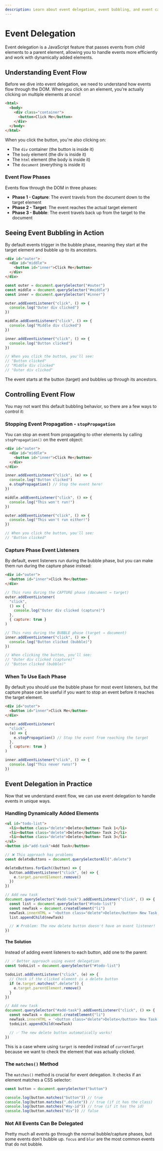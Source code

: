 ```yaml
---
description: Learn about event delegation, event bubbling, and event capturing - powerful concepts that allow you to handle events efficiently and work with dynamically added elements.
---
```


# Event Delegation

Event delegation is a JavaScript feature that passes events from child elements to a parent element, allowing you to handle events more efficiently and work with dynamically added elements.

## Understanding Event Flow

Before we dive into event delegation, we need to understand how events flow through the DOM. When you click on an element, you're actually clicking on multiple elements at once!

```html
<html>
  <body>
    <div class="container">
      <button>Click Me</button>
    </div>
  </body>
</html>
```

When you click the button, you're also clicking on:

- The `div` container (the button is inside it)
- The `body` element (the div is inside it)
- The `html` element (the body is inside it)
- The `document` (everything is inside it)

### Event Flow Phases

Events flow through the DOM in three phases:

- **Phase 1 - Capture**: The event travels from the document down to the target element
- **Phase 2 - Target**: The event reaches the actual target element
- **Phase 3 - Bubble**: The event travels back up from the target to the document

## Seeing Event Bubbling in Action

By default events trigger in the bubble phase, meaning they start at the target element and bubble up to its ancestors.

```html
<div id="outer">
  <div id="middle">
    <button id="inner">Click Me</button>
  </div>
</div>
```

```javascript
const outer = document.querySelector("#outer")
const middle = document.querySelector("#middle")
const inner = document.querySelector("#inner")

outer.addEventListener("click", () => {
  console.log("Outer div clicked")
})

middle.addEventListener("click", () => {
  console.log("Middle div clicked")
})

inner.addEventListener("click", () => {
  console.log("Button clicked")
})

// When you click the button, you'll see:
// "Button clicked"
// "Middle div clicked"
// "Outer div clicked"
```

The event starts at the button (target) and bubbles up through its ancestors.

## Controlling Event Flow

You may not want this default bubbling behavior, so there are a few ways to control it:

### Stopping Event Propagation - `stopPropagation`

You can stop an event from propagating to other elements by calling `stopPropagation()` on the event object:

```html
<div id="outer">
  <div id="middle">
    <button id="inner">Click Me</button>
  </div>
</div>
```

```javascript
inner.addEventListener("click", (e) => {
  console.log("Button clicked")
  e.stopPropagation() // Stop the event here!
})

middle.addEventListener("click", () => {
  console.log("This won't run!")
})

outer.addEventListener("click", () => {
  console.log("This won't run either!")
})

// When you click the button, you'll see:
// "Button clicked"
```

### Capture Phase Event Listeners

By default, event listeners run during the bubble phase, but you can make them run during the capture phase instead:

```html
<div id="outer">
  <button id="inner">Click Me</button>
</div>
```

```javascript
// This runs during the CAPTURE phase (document → target)
outer.addEventListener(
  "click",
  () => {
    console.log("Outer div clicked (capture)")
  },
  { capture: true }
)

// This runs during the BUBBLE phase (target → document)
inner.addEventListener("click", () => {
  console.log("Button clicked (bubble)")
})

// When clicking the button, you'll see:
// "Outer div clicked (capture)"
// "Button clicked (bubble)"
```

### When To Use Each Phase

By default you should use the bubble phase for most event listeners, but the capture phase can be useful if you want to stop an event before it reaches the target element.

```html
<div id="outer">
  <button id="inner">Click Me</button>
</div>
```

```javascript
outer.addEventListener(
  "click",
  (e) => {
    e.stopPropagation() // Stop the event from reaching the target
  },
  { capture: true }
)

inner.addEventListener("click", () => {
  console.log("This never runs!")
})
```

## Event Delegation in Practice

Now that we understand event flow, we can use event delegation to handle events in unique ways.

### Handling Dynamically Added Elements

```html
<ul id="todo-list">
  <li><button class="delete">Delete</button> Task 1</li>
  <li><button class="delete">Delete</button> Task 2</li>
  <li><button class="delete">Delete</button> Task 3</li>
</ul>
<button id="add-task">Add Task</button>
```

```javascript
// ❌ This approach has problems
const deleteButtons = document.querySelectorAll(".delete")

deleteButtons.forEach((button) => {
  button.addEventListener("click", (e) => {
    e.target.parentElement.remove()
  })
})

// Add new task
document.querySelector("#add-task").addEventListener("click", () => {
  const list = document.querySelector("#todo-list")
  const newTask = document.createElement("li")
  newTask.innerHTML = '<button class="delete">Delete</button> New Task'
  list.appendChild(newTask)

  // ❌ Problem: The new delete button doesn't have an event listener!
})
```

#### The Solution

Instead of adding event listeners to each button, add one to the parent:

```javascript
// ✅ Better approach using event delegation
const todoList = document.querySelector("#todo-list")

todoList.addEventListener("click", (e) => {
  // Check if the clicked element is a delete button
  if (e.target.matches(".delete")) {
    e.target.parentElement.remove()
  }
})

// Add new task
document.querySelector("#add-task").addEventListener("click", () => {
  const newTask = document.createElement("li")
  newTask.innerHTML = '<button class="delete">Delete</button> New Task'
  todoList.appendChild(newTask)

  // ✅ The new delete button automatically works!
})
```

This is a case where using `target` is needed instead of `currentTarget` because we want to check the element that was actually clicked.

### The `matches()` Method

The `matches()` method is crucial for event delegation. It checks if an element matches a CSS selector:

```javascript
const button = document.querySelector("button")

console.log(button.matches("button")) // true
console.log(button.matches(".delete")) // true (if it has the class)
console.log(button.matches("#my-id")) // true (if it has the id)
console.log(button.matches("div")) // false
```

### Not All Events Can Be Delegated

Pretty much all events go through the normal bubble/capture phases, but some events don't bubble up. `focus` and `blur` are the most common events that do not bubble.
